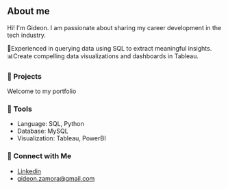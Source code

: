 ## About me 
Hi! I'm Gideon. I am passionate about sharing my career development in the tech industry.<br/>

🌳Experienced in querying data using SQL to extract meaningful insights.<br/>
📊Create compelling data visualizations and dashboards in Tableau.<br/>

### 🎨 Projects

Welcome to my portfolio

### 🔧 Tools

- Language: SQL, Python
- Database: MySQL
- Visualization: Tableau, PowerBI

### 💼 Connect with Me

- [Linkedin](https://www.linkedin.com/in/gideon-zamora-844020217/)
- gideon.zamora@gmail.com
